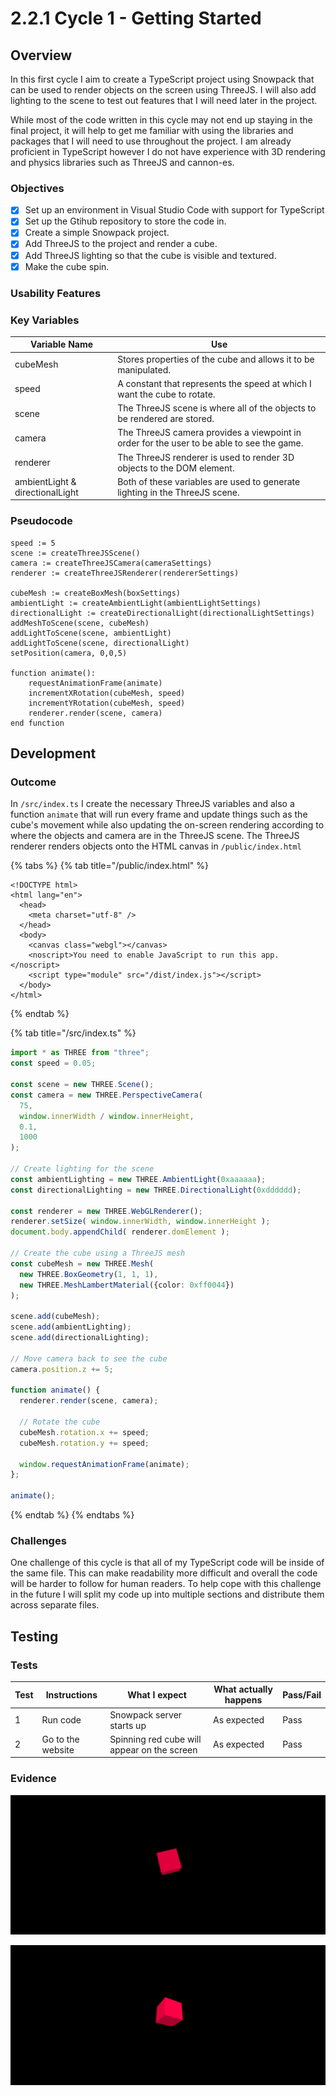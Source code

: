 # 2.2.1 Cycle 1 - Getting Started

## Overview

In this first cycle I aim to create a TypeScript project using Snowpack that can be used to render objects on the screen using ThreeJS. I will also add lighting to the scene to test out features that I will need later in the project.

While most of the code written in this cycle may not end up staying in the final project, it will help to get me familiar with using the libraries and packages that I will need to use throughout the project. I am already proficient in TypeScript however I do not have experience with 3D rendering and physics libraries such as ThreeJS and cannon-es.&#x20;

### Objectives

* [x] Set up an environment in Visual Studio Code with support for TypeScript
* [x] Set up the Gtihub repository to store the code in.
* [x] Create a simple Snowpack project.
* [x] Add ThreeJS to the project and render a cube.
* [x] Add ThreeJS lighting so that the cube is visible and textured.
* [x] Make the cube spin.

### Usability Features

### Key Variables

| Variable Name                   | Use                                                                                       |
| ------------------------------- | ----------------------------------------------------------------------------------------- |
| cubeMesh                        | Stores properties of the cube and allows it to be manipulated.                            |
| speed                           | A constant that represents the speed at which I want the cube to rotate.                  |
| scene                           | The ThreeJS scene is where all of the objects to be rendered are stored.                  |
| camera                          | The ThreeJS camera provides a viewpoint in order for the user to be able to see the game. |
| renderer                        | The ThreeJS renderer is used to render 3D objects to the DOM element.                     |
| ambientLight & directionalLight | Both of these variables are used to generate lighting in the ThreeJS scene.               |

### Pseudocode

```
speed := 5
scene := createThreeJSScene()
camera := createThreeJSCamera(cameraSettings)
renderer := createThreeJSRenderer(rendererSettings)

cubeMesh := createBoxMesh(boxSettings)
ambientLight := createAmbientLight(ambientLightSettings)
directionalLight := createDirectionalLight(directionalLightSettings)
addMeshToScene(scene, cubeMesh)
addLightToScene(scene, ambientLight)
addLightToScene(scene, directionalLight)
setPosition(camera, 0,0,5)

function animate():
    requestAnimationFrame(animate)
    incrementXRotation(cubeMesh, speed)
    incrementYRotation(cubeMesh, speed)
    renderer.render(scene, camera)
end function

```

## Development

### Outcome

In `/src/index.ts` I create the necessary ThreeJS variables and also a function `animate` that will run every frame and update things such as the cube's movement while also updating the on-screen rendering according to where the objects and camera are in the ThreeJS scene. The ThreeJS renderer renders objects onto the HTML canvas in `/public/index.html`

{% tabs %}
{% tab title="/public/index.html" %}
```markup
<!DOCTYPE html>
<html lang="en">
  <head>
    <meta charset="utf-8" />
  </head>
  <body>
    <canvas class="webgl"></canvas>
    <noscript>You need to enable JavaScript to run this app.</noscript>
    <script type="module" src="/dist/index.js"></script>
  </body>
</html>
```
{% endtab %}

{% tab title="/src/index.ts" %}
```typescript
import * as THREE from "three";
const speed = 0.05;

const scene = new THREE.Scene();
const camera = new THREE.PerspectiveCamera(
  75,
  window.innerWidth / window.innerHeight,
  0.1,
  1000
);

// Create lighting for the scene
const ambientLighting = new THREE.AmbientLight(0xaaaaaa);
const directionalLighting = new THREE.DirectionalLight(0xdddddd);

const renderer = new THREE.WebGLRenderer();
renderer.setSize( window.innerWidth, window.innerHeight ); 
document.body.appendChild( renderer.domElement );

// Create the cube using a ThreeJS mesh
const cubeMesh = new THREE.Mesh(
  new THREE.BoxGeometry(1, 1, 1),
  new THREE.MeshLambertMaterial({color: 0xff0044})
);

scene.add(cubeMesh);
scene.add(ambientLighting);
scene.add(directionalLighting);

// Move camera back to see the cube
camera.position.z += 5;

function animate() {
  renderer.render(scene, camera);
  
  // Rotate the cube
  cubeMesh.rotation.x += speed;
  cubeMesh.rotation.y += speed;
  
  window.requestAnimationFrame(animate);
};

animate();
```
{% endtab %}
{% endtabs %}

### Challenges

One challenge of this cycle is that all of my TypeScript code will be inside of the same file. This can make readability more difficult and overall the code will be harder to follow for human readers. To help cope with this challenge in the future I will split my code up into multiple sections and distribute them across separate files.&#x20;

## Testing

### Tests

| Test | Instructions      | What I expect                               | What actually happens | Pass/Fail |
| ---- | ----------------- | ------------------------------------------- | --------------------- | --------- |
| 1    | Run code          | Snowpack server starts up                   | As expected           | Pass      |
| 2    | Go to the website | Spinning red cube will appear on the screen | As expected           | Pass      |

### Evidence

![](<../.gitbook/assets/image (6).png>)

![Cube in motion](<../.gitbook/assets/image (7).png>)
